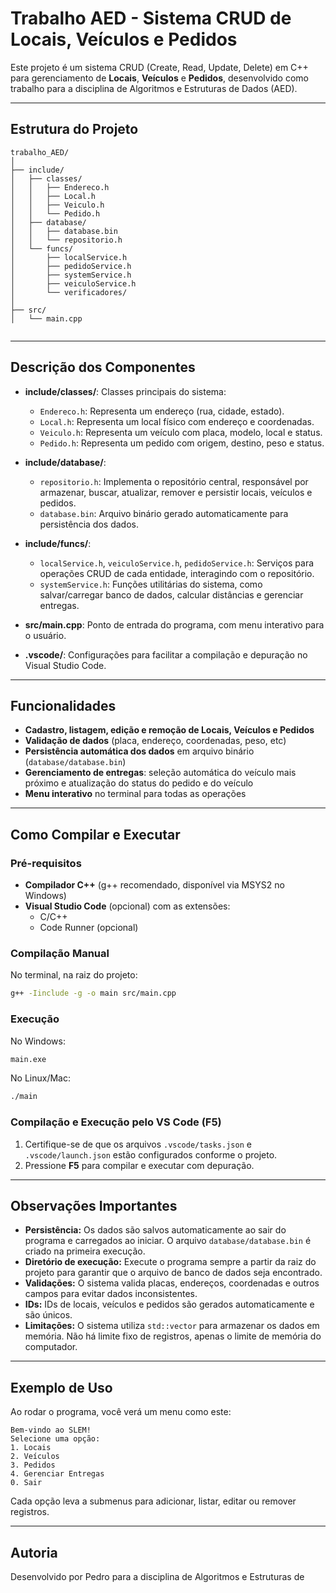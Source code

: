 # Trabalho AED - Sistema CRUD de Locais, Veículos e Pedidos

Este projeto é um sistema CRUD (Create, Read, Update, Delete) em C++ para gerenciamento de **Locais**, **Veículos** e **Pedidos**, desenvolvido como trabalho para a disciplina de Algoritmos e Estruturas de Dados (AED).

---

## Estrutura do Projeto

```
trabalho_AED/
│
├── include/
│   ├── classes/
│   │   ├── Endereco.h
│   │   ├── Local.h
│   │   ├── Veiculo.h
│   │   └── Pedido.h
│   ├── database/
│   │   ├── database.bin
│   │   └── repositorio.h
│   └── funcs/
│       ├── localService.h
│       ├── pedidoService.h
│       ├── systemService.h
│       ├── veiculoService.h
│       └── verificadores/        
│
├── src/
│   └── main.cpp


```

---

## Descrição dos Componentes

- **include/classes/**: Classes principais do sistema:
  - `Endereco.h`: Representa um endereço (rua, cidade, estado).
  - `Local.h`: Representa um local físico com endereço e coordenadas.
  - `Veiculo.h`: Representa um veículo com placa, modelo, local e status.
  - `Pedido.h`: Representa um pedido com origem, destino, peso e status.

- **include/database/**:
  - `repositorio.h`: Implementa o repositório central, responsável por armazenar, buscar, atualizar, remover e persistir locais, veículos e pedidos.
  - `database.bin`: Arquivo binário gerado automaticamente para persistência dos dados.

- **include/funcs/**:
  - `localService.h`, `veiculoService.h`, `pedidoService.h`: Serviços para operações CRUD de cada entidade, interagindo com o repositório.
  - `systemService.h`: Funções utilitárias do sistema, como salvar/carregar banco de dados, calcular distâncias e gerenciar entregas.

- **src/main.cpp**: Ponto de entrada do programa, com menu interativo para o usuário.

- **.vscode/**: Configurações para facilitar a compilação e depuração no Visual Studio Code.

---

## Funcionalidades

- **Cadastro, listagem, edição e remoção de Locais, Veículos e Pedidos**
- **Validação de dados** (placa, endereço, coordenadas, peso, etc)
- **Persistência automática dos dados** em arquivo binário (`database/database.bin`)
- **Gerenciamento de entregas**: seleção automática do veículo mais próximo e atualização do status do pedido e do veículo
- **Menu interativo** no terminal para todas as operações

---

## Como Compilar e Executar

### Pré-requisitos

- **Compilador C++** (g++ recomendado, disponível via MSYS2 no Windows)
- **Visual Studio Code** (opcional) com as extensões:
  - C/C++
  - Code Runner (opcional)

### Compilação Manual

No terminal, na raiz do projeto:

```sh
g++ -Iinclude -g -o main src/main.cpp
```

### Execução

No Windows:

```sh
main.exe
```

No Linux/Mac:

```sh
./main
```

### Compilação e Execução pelo VS Code (F5)

1. Certifique-se de que os arquivos `.vscode/tasks.json` e `.vscode/launch.json` estão configurados conforme o projeto.
2. Pressione **F5** para compilar e executar com depuração.

---

## Observações Importantes

- **Persistência:** Os dados são salvos automaticamente ao sair do programa e carregados ao iniciar. O arquivo `database/database.bin` é criado na primeira execução.
- **Diretório de execução:** Execute o programa sempre a partir da raiz do projeto para garantir que o arquivo de banco de dados seja encontrado.
- **Validações:** O sistema valida placas, endereços, coordenadas e outros campos para evitar dados inconsistentes.
- **IDs:** IDs de locais, veículos e pedidos são gerados automaticamente e são únicos.
- **Limitações:** O sistema utiliza `std::vector` para armazenar os dados em memória. Não há limite fixo de registros, apenas o limite de memória do computador.

---

## Exemplo de Uso

Ao rodar o programa, você verá um menu como este:

```
Bem-vindo ao SLEM!
Selecione uma opção:
1. Locais
2. Veículos
3. Pedidos
4. Gerenciar Entregas
0. Sair
```

Cada opção leva a submenus para adicionar, listar, editar ou remover registros.

---

## Autoria

Desenvolvido por Pedro para a disciplina de Algoritmos e Estruturas de